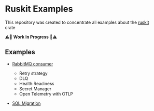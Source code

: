 # Ruskit Examples 

This repository was created to concentrate all examples about the [ruskit](https://github.com/ralvescosta/ruskit) crate

:warning::construction: **Work In Progress** :construction::warning:

## Examples

- [RabbitMQ consumer](https://github.com/ralvescosta/ruskit_examples/tree/main/rabbitmq_consumer)
  - Retry strategy
  - DLQ
  - Health Readiness
  - Secret Manager
  - Open Telemetry with OTLP

- [SQL Migration](https://github.com/ralvescosta/ruskit_examples/tree/main/sql_migration)